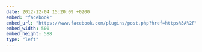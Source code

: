```yaml
---
date: 2012-12-04 15:20:09 +0200
embed: "facebook"
embed_url: "https://www.facebook.com/plugins/post.php?href=https%3A%2F%2Fwww.facebook.com%2Fphoto.php%3Ffbid%3D10151812327812524%26set%3Da.10150345935997524.424350.558382523%26type%3D3&width=500"
embed_width: 500
embed_height: 588
type: "left"
---
```

